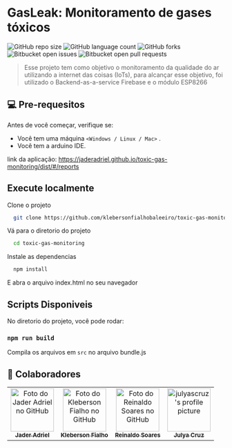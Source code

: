 # GasLeak: Monitoramento de gases tóxicos

![GitHub repo size](https://img.shields.io/github/repo-size/klebersonfialhobaleeiro/toxic-gas-monitoring?style=for-the-badge)
![GitHub language count](https://img.shields.io/github/languages/count/klebersonfialhobaleeiro/toxic-gas-monitoring?style=for-the-badge)
![GitHub forks](https://img.shields.io/github/forks/klebersonfialhobaleeiro/toxic-gas-monitoring?style=for-the-badge)
![Bitbucket open issues](https://img.shields.io/bitbucket/issues/klebersonfialhobaleeiro/toxic-gas-monitoring?style=for-the-badge)
![Bitbucket open pull requests](https://img.shields.io/bitbucket/pr-raw/klebersonfialhobaleeiro/toxic-gas-monitoring?style=for-the-badge)

> Esse projeto tem como objetivo o monitoramento da qualidade do ar utilizando a internet das coisas (IoTs), para alcançar esse objetivo, foi utilizado o Backend-as-a-service Firebase  e o módulo ESP8266

## 💻 Pre-requesitos

Antes de você começar, verifique se:
* Você tem uma máquina `<Windows / Linux / Mac>`  .
* Você tem a arduino IDE.


link da aplicação: https://jaderadriel.github.io/toxic-gas-monitoring/dist/#/reports

## Execute localmente

Clone o projeto

```bash
  git clone https://github.com/klebersonfialhobaleeiro/toxic-gas-monitoring.git
```

Vá para o diretorio do projeto

```bash
  cd toxic-gas-monitoring
```

Instale as dependencias

```bash
  npm install
```

E abra o arquivo index.html no seu navegador

## Scripts Disponiveis

No diretorio do projeto, você pode rodar:


### `npm run build`

Compila os arquivos em `src` no arquivo bundle.js

## 🤝 Colaboradores
<table>
  <tr>
    <td align="center">
      <a href="#">
        <img src="https://avatars.githubusercontent.com/u/101850276?v=4" width="100px;" alt="Foto do Jader Adriel no GitHub"/><br>
        <sub>
          <b>Jader Adriel</b>
        </sub>
      </a>
    </td>
    <td align="center">
      <a href="#">
        <img src="https://avatars.githubusercontent.com/u/61245039?v=4" width="100px;" alt="Foto do Kleberson Fialho no GitHub"/><br>
        <sub>
          <b>Kleberson Fialho</b>
        </sub>
      </a>
    </td>
    <td align="center">
      <a href="#">
        <img src="https://avatars.githubusercontent.com/u/60711391?v=4" width="100px;" alt="Foto do Reinaldo Soares no GitHub"/><br>
        <sub>
          <b>Reinaldo Soares</b>
        </sub>
      </a>
    </td>
    <td align="center">
      <a href="#">
      <img alt="julyascruz's profile picture" class="x6umtig x1b1mbwd xaqea5y xav7gou xk390pu x5yr21d xpdipgo xdj266r x11i5rnm xat24cr x1mh8g0r xexx8yu x4uap5 x18d9i69 xkhd6sd x11njtxf xh8yej3" crossorigin="anonymous" draggable="false" src="https://instagram.fgnm2-1.fna.fbcdn.net/v/t51.2885-19/133292173_154454506105834_193334338089196957_n.jpg?stp=dst-jpg_s150x150&amp;_nc_ht=instagram.fgnm2-1.fna.fbcdn.net&amp;_nc_cat=110&amp;_nc_ohc=3yqW0LCUgxoAX_eP5Jl&amp;edm=AId3EpQBAAAA&amp;ccb=7-5&amp;oh=00_AfDjwpj1mtPc8GmZJ5w95TpAlj7KA5ys1G5-m3uoHaEtpw&amp;oe=63C5174D&amp;_nc_sid=705020" width="100px;" alt="Foto da Julya Cruz no Instagram"/><br>
        <sub>
          <b>Julya Cruz</b>
        </sub>
      </a>
    </td>
    
  </tr>
</table>
